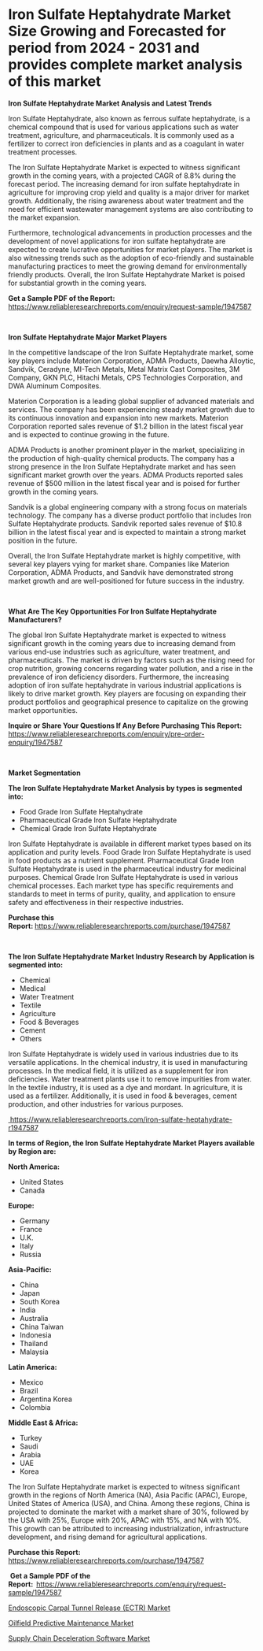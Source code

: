 <p><h1>Iron Sulfate Heptahydrate Market Size Growing and Forecasted for period from 2024 - 2031 and provides complete market analysis of this market</h1></p><p><strong>Iron Sulfate Heptahydrate Market Analysis and Latest Trends</strong></p>
<p><p>Iron Sulfate Heptahydrate, also known as ferrous sulfate heptahydrate, is a chemical compound that is used for various applications such as water treatment, agriculture, and pharmaceuticals. It is commonly used as a fertilizer to correct iron deficiencies in plants and as a coagulant in water treatment processes.</p><p>The Iron Sulfate Heptahydrate Market is expected to witness significant growth in the coming years, with a projected CAGR of 8.8% during the forecast period. The increasing demand for iron sulfate heptahydrate in agriculture for improving crop yield and quality is a major driver for market growth. Additionally, the rising awareness about water treatment and the need for efficient wastewater management systems are also contributing to the market expansion.</p><p>Furthermore, technological advancements in production processes and the development of novel applications for iron sulfate heptahydrate are expected to create lucrative opportunities for market players. The market is also witnessing trends such as the adoption of eco-friendly and sustainable manufacturing practices to meet the growing demand for environmentally friendly products. Overall, the Iron Sulfate Heptahydrate Market is poised for substantial growth in the coming years.</p></p>
<p><strong>Get a Sample PDF of the Report:&nbsp;</strong> <a href="https://www.reliableresearchreports.com/enquiry/request-sample/1947587">https://www.reliableresearchreports.com/enquiry/request-sample/1947587</a></p>
<p>&nbsp;</p>
<p><strong>Iron Sulfate Heptahydrate Major Market Players</strong></p>
<p><p>In the competitive landscape of the Iron Sulfate Heptahydrate market, some key players include Materion Corporation, ADMA Products, Daewha Alloytic, Sandvik, Ceradyne, MI-Tech Metals, Metal Matrix Cast Composites, 3M Company, GKN PLC, Hitachi Metals, CPS Technologies Corporation, and DWA Aluminum Composites.</p><p>Materion Corporation is a leading global supplier of advanced materials and services. The company has been experiencing steady market growth due to its continuous innovation and expansion into new markets. Materion Corporation reported sales revenue of $1.2 billion in the latest fiscal year and is expected to continue growing in the future.</p><p>ADMA Products is another prominent player in the market, specializing in the production of high-quality chemical products. The company has a strong presence in the Iron Sulfate Heptahydrate market and has seen significant market growth over the years. ADMA Products reported sales revenue of $500 million in the latest fiscal year and is poised for further growth in the coming years.</p><p>Sandvik is a global engineering company with a strong focus on materials technology. The company has a diverse product portfolio that includes Iron Sulfate Heptahydrate products. Sandvik reported sales revenue of $10.8 billion in the latest fiscal year and is expected to maintain a strong market position in the future.</p><p>Overall, the Iron Sulfate Heptahydrate market is highly competitive, with several key players vying for market share. Companies like Materion Corporation, ADMA Products, and Sandvik have demonstrated strong market growth and are well-positioned for future success in the industry.</p></p>
<p>&nbsp;</p>
<p><strong>What Are The Key Opportunities For Iron Sulfate Heptahydrate Manufacturers?</strong></p>
<p><p>The global Iron Sulfate Heptahydrate market is expected to witness significant growth in the coming years due to increasing demand from various end-use industries such as agriculture, water treatment, and pharmaceuticals. The market is driven by factors such as the rising need for crop nutrition, growing concerns regarding water pollution, and a rise in the prevalence of iron deficiency disorders. Furthermore, the increasing adoption of iron sulfate heptahydrate in various industrial applications is likely to drive market growth. Key players are focusing on expanding their product portfolios and geographical presence to capitalize on the growing market opportunities.</p></p>
<p><strong>Inquire or Share Your Questions If Any Before Purchasing This Report:</strong> <a href="https://www.reliableresearchreports.com/enquiry/pre-order-enquiry/1947587">https://www.reliableresearchreports.com/enquiry/pre-order-enquiry/1947587</a></p>
<p>&nbsp;</p>
<p><strong>Market Segmentation</strong></p>
<p><strong>The Iron Sulfate Heptahydrate Market Analysis by types is segmented into:</strong></p>
<p><ul><li>Food Grade Iron Sulfate Heptahydrate</li><li>Pharmaceutical Grade Iron Sulfate Heptahydrate</li><li>Chemical Grade Iron Sulfate Heptahydrate</li></ul></p>
<p><p>Iron Sulfate Heptahydrate is available in different market types based on its application and purity levels. Food Grade Iron Sulfate Heptahydrate is used in food products as a nutrient supplement. Pharmaceutical Grade Iron Sulfate Heptahydrate is used in the pharmaceutical industry for medicinal purposes. Chemical Grade Iron Sulfate Heptahydrate is used in various chemical processes. Each market type has specific requirements and standards to meet in terms of purity, quality, and application to ensure safety and effectiveness in their respective industries.</p></p>
<p><strong>Purchase this Report:&nbsp;</strong><a href="https://www.reliableresearchreports.com/purchase/1947587">https://www.reliableresearchreports.com/purchase/1947587</a></p>
<p>&nbsp;</p>
<p><strong>The Iron Sulfate Heptahydrate Market Industry Research by Application is segmented into:</strong></p>
<p><ul><li>Chemical</li><li>Medical</li><li>Water Treatment</li><li>Textile</li><li>Agriculture</li><li>Food & Beverages</li><li>Cement</li><li>Others</li></ul></p>
<p><p>Iron Sulfate Heptahydrate is widely used in various industries due to its versatile applications. In the chemical industry, it is used in manufacturing processes. In the medical field, it is utilized as a supplement for iron deficiencies. Water treatment plants use it to remove impurities from water. In the textile industry, it is used as a dye and mordant. In agriculture, it is used as a fertilizer. Additionally, it is used in food & beverages, cement production, and other industries for various purposes.</p></p>
<p><a href="https://www.reliableresearchreports.com/iron-sulfate-heptahydrate-r1947587">&nbsp;https://www.reliableresearchreports.com/iron-sulfate-heptahydrate-r1947587</a></p>
<p><strong>In terms of Region, the Iron Sulfate Heptahydrate Market Players available by Region are:</strong></p>
<p>
    <p> <strong> North America: </strong>
        <ul>
            <li>United States</li>
            <li>Canada</li>
        </ul>
        </p> 
    <p> <strong> Europe: </strong>
        <ul>
            <li>Germany</li>
            <li>France</li>
            <li>U.K.</li>
            <li>Italy</li>
            <li>Russia</li>
        </ul>
        </p> 
    <p> <strong> Asia-Pacific: </strong>
        <ul>
            <li>China</li>
            <li>Japan</li>
            <li>South Korea</li>
            <li>India</li>
            <li>Australia</li>
            <li>China Taiwan</li>
            <li>Indonesia</li>
            <li>Thailand</li>
            <li>Malaysia</li>
        </ul>
        </p> 
    <p> <strong> Latin America: </strong>
        <ul>
            <li>Mexico</li>
            <li>Brazil</li>
            <li>Argentina Korea</li>
            <li>Colombia</li>
        </ul>
        </p> 
    <p> <strong> Middle East & Africa: </strong>
        <ul>
            <li>Turkey</li>
            <li>Saudi</li>
            <li>Arabia</li>
            <li>UAE</li>
            <li>Korea</li>
        </ul>
    </p>
    </p>
<p><p>The Iron Sulfate Heptahydrate market is expected to witness significant growth in the regions of North America (NA), Asia Pacific (APAC), Europe, United States of America (USA), and China. Among these regions, China is projected to dominate the market with a market share of 30%, followed by the USA with 25%, Europe with 20%, APAC with 15%, and NA with 10%. This growth can be attributed to increasing industrialization, infrastructure development, and rising demand for agricultural applications.</p></p>
<p><strong>Purchase this Report: </strong><a href="https://www.reliableresearchreports.com/purchase/1947587">https://www.reliableresearchreports.com/purchase/1947587</a></p>
<p>&nbsp;<strong>Get a Sample PDF of the Report:&nbsp;&nbsp;</strong><a href="https://www.reliableresearchreports.com/enquiry/request-sample/1947587">https://www.reliableresearchreports.com/enquiry/request-sample/1947587</a></p>
<p><strong></strong></p>
<p><p><a href="https://github.com/marthawweekle/Market-Research-Report-List-2/blob/main/endoscopic-carpal-tunnel-release-ectr-market.md">Endoscopic Carpal Tunnel Release (ECTR) Market</a></p><p><a href="https://github.com/SheilaBruen2023/Market-Research-Report-List-2/blob/main/oilfield-predictive-maintenance-market.md">Oilfield Predictive Maintenance Market</a></p><p><a href="https://github.com/HenrietteMills1/Market-Research-Report-List-2/blob/main/supply-chain-deceleration-software-market.md">Supply Chain Deceleration Software Market</a></p></p>